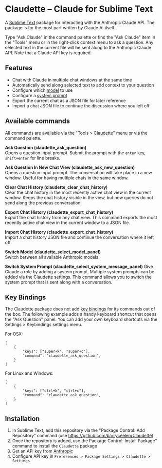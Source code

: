# Claudette – Claude for Sublime Text

A [Sublime Text](http://www.sublimetext.com) package for interacting with the Anthropic Claude API. The package is for the most part written by Claude AI itself.

Type "Ask Claude" in the command palette or find the "Ask Claude" item in the "Tools" menu or in the right-click context menu to ask a question. Any selected text in the current file will be sent along to the Anthropic Claude API. Note that a Claude API key is required.

## Features

- Chat with Claude in multiple chat windows at the same time
- Automatically send along selected text to add context to your question
- Configure which [model](https://docs.anthropic.com/en/docs/about-claude/models) to use
- Configure a [system prompt](https://docs.anthropic.com/en/docs/build-with-claude/prompt-engineering/system-prompts)
- Export the current chat as a JSON file for later reference
- Import a chat JSON file to continue the discussion where you left off

## Available commands

All commands are available via the "Tools > Claudette" menu or via the command palette.

**Ask Question (claudette\_ask\_question)**  
Opens a question input prompt. Submit the prompt with the `enter` key, `shift+enter` for line breaks.

**Ask Question In New Chat View (claudette\_ask\_new\_question)**   
Opens a question input prompt. The conversation will take place in a new window. Useful for having multiple chats in the same window.

**Clear Chat History (claudette\_clear\_chat\_history)**  
Clear the chat history in the most recently active chat view in the current window. Keeps the chat history visible in the view, but new queries do not send along the previous conversation.

**Export Chat History (claudette\_export\_chat\_history)**  
Export the chat history from any chat view. This command exports the most recently active chat view in the current window to a JSON file.

**Import Chat History (claudette\_export\_chat\_history)**  
Import a chat history JSON file and continue the conversation where it left off.

**Switch Model (claudette\_select\_model\_panel)**  
Switch between all available Anthropic models.

**Switch System Prompt (claudette\_select\_system\_message\_panel)**
Give Claude a role by adding a system prompt. Multiple system prompts can be added via the Claudette settings. This command allows you to switch the system prompt that is sent along with a conversation.

## Key Bindings

The Claudette package does not add [key bindings](https://www.sublimetext.com/docs/key_bindings.html) for its commands out of the box. The following example adds a handy keyboard shortcut that opens the "Ask Question" panel. You can add your own keyboard shortcuts via the Settings > Keybindings settings menu.

For OSX:

```
[
	{
		"keys": ["super+k", "super+c"],
		"command": "claudette_ask_question",
	}
]
```

For Linux and Windows:

```
[
	{
		"keys": ["ctrl+k", "ctrl+c"],
		"command": "claudette_ask_question",
	}
]
```

## Installation

1. In Sublime Text, add this repository via the "Package Control: Add Repository" command (use https://github.com/barryceelen/Claudette)
2. Once the repository is added, use the Package Control: Install Package" command to install the `Claudette` package
2. Get an API key from [Anthropic](https://console.anthropic.com/)
3. Configure API key in `Preferences > Package Settings > Claudette > Settings`
